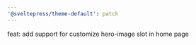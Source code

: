 ```yaml
---
'@sveltepress/theme-default': patch
---
```


feat: add support for customize hero-image slot in home page
